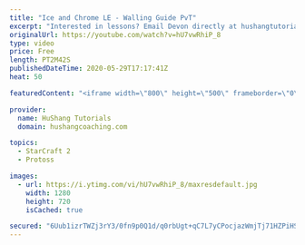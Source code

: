 ```yaml
---
title: "Ice and Chrome LE - Walling Guide PvT"
excerpt: "Interested in lessons? Email Devon directly at hushangtutorials@outlook.com ------------------------------------------------------------------------------------------------------- Want to support HuShang Tutorials directly? Patreon is a website where you can contribute a monthly donation that will help"
originalUrl: https://youtube.com/watch?v=hU7vwRhiP_8
type: video
price: Free
length: PT2M42S
publishedDateTime: 2020-05-29T17:17:41Z
heat: 50

featuredContent: "<iframe width=\"800\" height=\"500\" frameborder=\"0\" src=\"https://www.youtube.com/embed/hU7vwRhiP_8\" allow=\"accelerometer; autoplay; encrypted-media; gyroscope; picture-in-picture\" allowfullscreen></iframe>"

provider:
  name: HuShang Tutorials
  domain: hushangcoaching.com

topics:
  - StarCraft 2
  - Protoss

images:
  - url: https://i.ytimg.com/vi/hU7vwRhiP_8/maxresdefault.jpg
    width: 1280
    height: 720
    isCached: true

secured: "6Uub1izrTWZj3rY3/0fn9p0Q1d/q0rbUgt+qC7L7yCPocjazWmjTj71HZPiHSOZdL0bB0an8C//SdIeGvlPlk2hvTzp3OYzJH4NmVzFhO9TYpXITs7NdglEnmLCF1ZKXD5TPMbrd8X5u2lYJRS+gOJX7XmoSFRMYhw6wiAkYia1puWuXBu3TvHHAVYO6J9ZNYq4e4rSD5t9RkMkk8WIEQ38hpbx7bPxkn+FBeMikpsoxmnJ4GkoaFjMZhbNOWnb2pTGfFaTYPZ8AD2RjXjJfQvshnCRphPA/AL9VckZ5YHNFbABO0xc3bAvMmNUYT4kQAxiGzfNaifdzt4nPoBy9V/hZ4ey24ppHduccwOjchBX+XNNwJf81A+pcsZeN2uiPIBkMHAkT110fyKMzG1Qpg5X7TAp7fJi4Wp6T8unOLaQ=;Wfi6ouCp9QyXhqmMYhKK9Q=="
---
```


